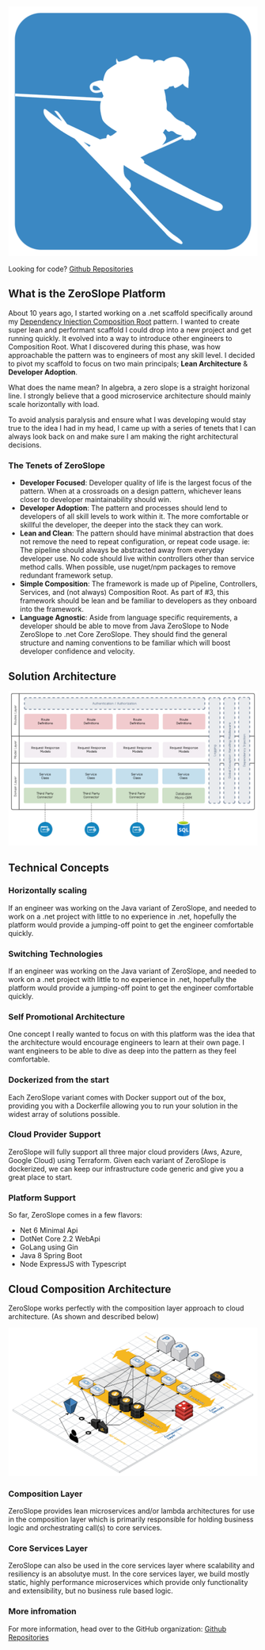  ![Logo](assets/logo.png)
 
Looking for code? [Github Repositories](https://github.com/zeroslope-arch)

## What is the ZeroSlope Platform

About 10 years ago, I started working on a .net scaffold specifically around my [Dependency Injection Composition Root](https://medium.com/@cfryerdev/dependency-injection-composition-root-418a1bb19130) pattern. I wanted to create super lean and performant scaffold I could drop into a new project and get running quickly. It evolved into a way to introduce other engineers to Composition Root. What I discovered during this phase, was how approachable the pattern was to engineers of most any skill level. I decided to pivot my scaffold to focus on two main principals; **Lean Architecture** & **Developer Adoption**.

What does the name mean? In algebra, a zero slope is a straight horizonal line. I strongly believe that a good microservice architecture should mainly scale horizontally with load.

To avoid analysis paralysis and ensure what I was developing would stay true to the idea I had in my head, I came up with a series of tenets that I can always look back on and make sure I am making the right architectural decisions.

### The Tenets of ZeroSlope

* **Developer Focused**: Developer quality of life is the largest focus of the pattern. When at a crossroads on a design pattern, whichever leans closer to developer maintainability should win.
* **Developer Adoption**: The pattern and processes should lend to developers of all skill levels to work within it. The more comfortable or skillful the developer, the deeper into the stack they can work.
* **Lean and Clean**: The pattern should have minimal abstraction that does not remove the need to repeat configuration, or repeat code usage. ie: The pipeline should always be abstracted away from everyday developer use. No code should live within controllers other than service method calls. When possible, use nuget/npm packages to remove redundant framework setup.
* **Simple Composition**: The framework is made up of Pipeline, Controllers, Services, and (not always) Composition Root. As part of #3, this framework should be lean and be familiar to developers as they onboard into the framework.
* **Language Agnostic**: Aside from language specific requirements, a developer should be able to move from Java ZeroSlope to Node ZeroSlope to .net Core ZeroSlope. They should find the general structure and naming conventions to be familiar which will boost developer confidence and velocity.


## Solution Architecture

 ![Architecture](assets/solution_architecture.png)

## Technical Concepts

### Horizontally scaling

If an engineer was working on the Java variant of ZeroSlope, and needed to work on a .net project with little to no experience in .net, hopefully the platform would provide a jumping-off point to get the engineer comfortable quickly.


### Switching Technologies

If an engineer was working on the Java variant of ZeroSlope, and needed to work on a .net project with little to no experience in .net, hopefully the platform would provide a jumping-off point to get the engineer comfortable quickly.


### Self Promotional Architecture

One concept I really wanted to focus on with this platform was the idea that the architecture would encourage engineers to learn at their own page. I want engineers to be able to dive as deep into the pattern as they feel comfortable.

### Dockerized from the start

Each ZeroSlope variant comes with Docker support out of the box, providing you with a Dockerfile allowing you to run your solution in the widest array of solutions possible.

### Cloud Provider Support

ZeroSlope will fully support all three major cloud providers (Aws, Azure, Google Cloud) using Terraform. Given each variant of ZeroSlope is dockerized, we can keep our infrastructure code generic and give you a great place to start.


### Platform Support

So far, ZeroSlope comes in a few flavors:

* Net 6 Minimal Api
* DotNet Core 2.2 WebApi
* GoLang using Gin
* Java 8 Spring Boot
* Node ExpressJS with Typescript


## Cloud Composition Architecture

ZeroSlope works perfectly with the composition layer approach to cloud architecture.  (As shown and described below)

![CloudComposition](assets/cloud_composition_arch.png)

### Composition Layer

ZeroSlope provides lean microservices and/or lambda architectures for use in the composition layer which is primarily responsible for holding business logic and orchestrating call(s) to core services.

### Core Services Layer

ZeroSlope can also be used in the core services layer where scalability and resiliency is an absolutye must. In the core services layer, we build mostly static, highly performance microservices which provide only functionality and extensibility, but no business rule based logic.


### More infromation

For more information, head over to the GitHub organization: [Github Repositories](https://github.com/zeroslope-arch)
